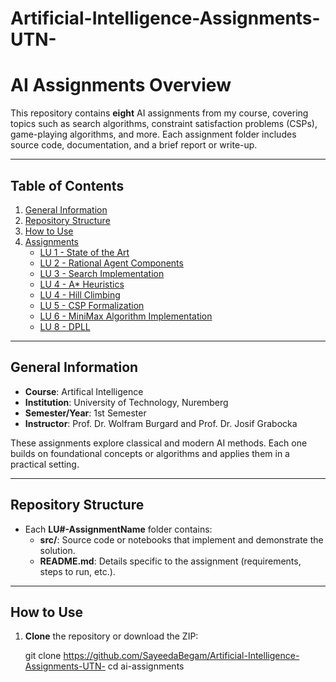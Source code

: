 # Artificial-Intelligence-Assignments-UTN-
# AI Assignments Overview

This repository contains **eight** AI assignments from my course, covering topics such as search algorithms, constraint satisfaction problems (CSPs), game-playing algorithms, and more. Each assignment folder includes source code, documentation, and a brief report or write-up.

---

## Table of Contents
1. [General Information](#general-information)
2. [Repository Structure](#repository-structure)
3. [How to Use](#how-to-use)
4. [Assignments](#assignments)
   - [LU 1 - State of the Art](#lu-1---state-of-the-art)
   - [LU 2 - Rational Agent Components](#lu-2---rational-agent-components)
   - [LU 3 - Search Implementation](#lu-3---search-implementation)
   - [LU 4 - A* Heuristics](#lu-4---a-heuristics)
   - [LU 4 - Hill Climbing](#lu-4---hill-climbing)
   - [LU 5 - CSP Formalization](#lu-5---csp-formalization)
   - [LU 6 - MiniMax Algorithm Implementation](#lu-6---minimax-algorithm-implementation)
   - [LU 8 - DPLL](#lu-8---dpll)

---

## General Information

- **Course**: Artifical Intelligence 
- **Institution**: University of Technology, Nuremberg
- **Semester/Year**: 1st Semester 
- **Instructor**: Prof. Dr. Wolfram Burgard and Prof. Dr. Josif Grabocka

These assignments explore classical and modern AI methods. Each one builds on foundational concepts or algorithms and applies them in a practical setting.

---

## Repository Structure
    
- Each **LU#-AssignmentName** folder contains:
  - **src/**: Source code or notebooks that implement and demonstrate the solution.
  - **README.md**: Details specific to the assignment (requirements, steps to run, etc.).

---

## How to Use

1. **Clone** the repository or download the ZIP:
  
   git clone https://github.com/SayeedaBegam/Artificial-Intelligence-Assignments-UTN-
   cd ai-assignments
